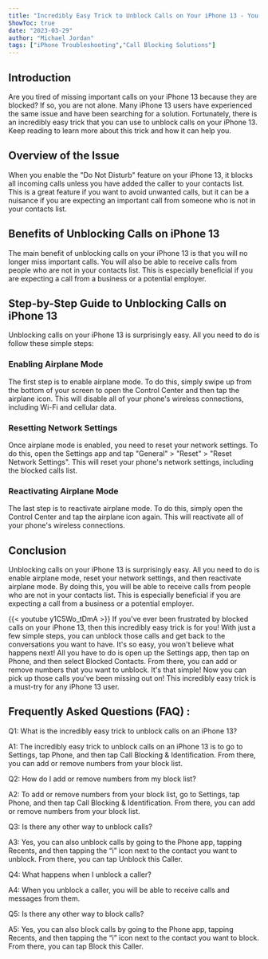 ```yaml
---
title: "Incredibly Easy Trick to Unblock Calls on Your iPhone 13 - You Won't Believe What Happens Next!"
ShowToc: true 
date: "2023-03-29"
author: "Michael Jordan" 
tags: ["iPhone Troubleshooting","Call Blocking Solutions"]
---
```

## Introduction

Are you tired of missing important calls on your iPhone 13 because they are blocked? If so, you are not alone. Many iPhone 13 users have experienced the same issue and have been searching for a solution. Fortunately, there is an incredibly easy trick that you can use to unblock calls on your iPhone 13. Keep reading to learn more about this trick and how it can help you.

## Overview of the Issue

When you enable the "Do Not Disturb" feature on your iPhone 13, it blocks all incoming calls unless you have added the caller to your contacts list. This is a great feature if you want to avoid unwanted calls, but it can be a nuisance if you are expecting an important call from someone who is not in your contacts list.

## Benefits of Unblocking Calls on iPhone 13

The main benefit of unblocking calls on your iPhone 13 is that you will no longer miss important calls. You will also be able to receive calls from people who are not in your contacts list. This is especially beneficial if you are expecting a call from a business or a potential employer.

## Step-by-Step Guide to Unblocking Calls on iPhone 13

Unblocking calls on your iPhone 13 is surprisingly easy. All you need to do is follow these simple steps:

### Enabling Airplane Mode

The first step is to enable airplane mode. To do this, simply swipe up from the bottom of your screen to open the Control Center and then tap the airplane icon. This will disable all of your phone's wireless connections, including Wi-Fi and cellular data.

### Resetting Network Settings

Once airplane mode is enabled, you need to reset your network settings. To do this, open the Settings app and tap "General" > "Reset" > "Reset Network Settings". This will reset your phone's network settings, including the blocked calls list.

### Reactivating Airplane Mode

The last step is to reactivate airplane mode. To do this, simply open the Control Center and tap the airplane icon again. This will reactivate all of your phone's wireless connections.

## Conclusion

Unblocking calls on your iPhone 13 is surprisingly easy. All you need to do is enable airplane mode, reset your network settings, and then reactivate airplane mode. By doing this, you will be able to receive calls from people who are not in your contacts list. This is especially beneficial if you are expecting a call from a business or a potential employer.

{{< youtube y1C5Wo_tDmA >}} 
If you've ever been frustrated by blocked calls on your iPhone 13, then this incredibly easy trick is for you! With just a few simple steps, you can unblock those calls and get back to the conversations you want to have. It's so easy, you won't believe what happens next! All you have to do is open up the Settings app, then tap on Phone, and then select Blocked Contacts. From there, you can add or remove numbers that you want to unblock. It's that simple! Now you can pick up those calls you've been missing out on! This incredibly easy trick is a must-try for any iPhone 13 user.

## Frequently Asked Questions (FAQ) :
Q1: What is the incredibly easy trick to unblock calls on an iPhone 13?

A1: The incredibly easy trick to unblock calls on an iPhone 13 is to go to Settings, tap Phone, and then tap Call Blocking & Identification. From there, you can add or remove numbers from your block list.

Q2: How do I add or remove numbers from my block list?

A2: To add or remove numbers from your block list, go to Settings, tap Phone, and then tap Call Blocking & Identification. From there, you can add or remove numbers from your block list.

Q3: Is there any other way to unblock calls?

A3: Yes, you can also unblock calls by going to the Phone app, tapping Recents, and then tapping the “i” icon next to the contact you want to unblock. From there, you can tap Unblock this Caller.

Q4: What happens when I unblock a caller?

A4: When you unblock a caller, you will be able to receive calls and messages from them.

Q5: Is there any other way to block calls?

A5: Yes, you can also block calls by going to the Phone app, tapping Recents, and then tapping the “i” icon next to the contact you want to block. From there, you can tap Block this Caller.


